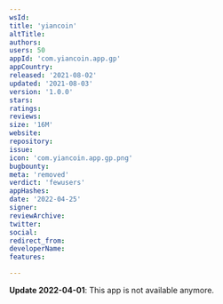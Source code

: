 ```yaml
---
wsId: 
title: 'yiancoin'
altTitle: 
authors: 
users: 50
appId: 'com.yiancoin.app.gp'
appCountry: 
released: '2021-08-02'
updated: '2021-08-03'
version: '1.0.0'
stars: 
ratings: 
reviews: 
size: '16M'
website: 
repository: 
issue: 
icon: 'com.yiancoin.app.gp.png'
bugbounty: 
meta: 'removed'
verdict: 'fewusers'
appHashes: 
date: '2022-04-25'
signer: 
reviewArchive: 
twitter: 
social: 
redirect_from: 
developerName: 
features: 

---
```


**Update 2022-04-01**: This app is not available anymore.

